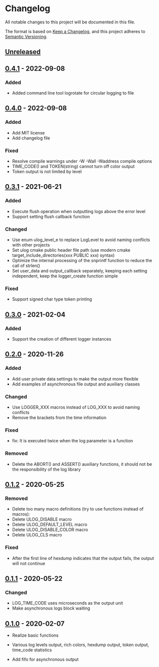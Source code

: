 # Changelog

All notable changes to this project will be documented in this file.

The format is based on [Keep a Changelog](https://keepachangelog.com/en/1.0.0/), and this project adheres
to [Semantic Versioning](https://semver.org/spec/v2.0.0.html).

## [Unreleased]

[Unreleased]: https://github.com/ShawnFeng0/ulog/compare/v0.4.0...HEAD

## [0.4.1] - 2022-09-08

[0.4.1]: https://github.com/ShawnFeng0/ulog/compare/v0.4.0...v0.4.1

### Added

* Added command line tool logrotate for circular logging to file

## [0.4.0] - 2022-09-08

[0.4.0]: https://github.com/ShawnFeng0/ulog/compare/v0.3.1...v0.4.0

### Added

* Add MIT license
* Add changelog file

### Fixed

* Resolve compile warnings under -W -Wall -Waddress compile options
* TIME_CODE() and TOKEN(string) cannot turn off color output
* Token output is not limited by level

## [0.3.1] - 2021-06-21

[0.3.1]: https://github.com/ShawnFeng0/ulog/compare/v0.3.0...v0.3.1

### Added

* Execute flush operation when outputting logs above the error level
* Support setting flush callback function

### Changed

* Use enum ulog_level_e to replace LogLevel to avoid naming conflicts with other projects
* Set ulog cmake public header file path (use modern cmake target_include_directories(xxx PUBLIC xxx) syntax)
* Optimize the internal processing of the snprintf function to reduce the call of strlen()
* Set user_data and output_callback separately, keeping each setting independent, keep the logger_create function simple

### Fixed

* Support signed char type token printing

## [0.3.0] - 2021-02-04

[0.3.0]: https://github.com/ShawnFeng0/ulog/compare/v0.2.0...v0.3.0

### Added

* Support the creation of different logger instances

## [0.2.0] - 2020-11-26

[0.2.0]:  https://github.com/ShawnFeng0/ulog/compare/v0.1.2...v0.2.0

### Added

* Add user private data settings to make the output more flexible
* Add examples of asynchronous file output and auxiliary classes

### Changed

* Use LOGGER_XXX macros instead of LOG_XXX to avoid naming conflicts
* Remove the brackets from the time information

### Fixed

* fix: It is executed twice when the log parameter is a function

### Removed

* Delete the ABORT() and ASSERT() auxiliary functions, it should not be the responsibility of the log library

## [0.1.2] - 2020-05-25

[0.1.2]: https://github.com/ShawnFeng0/ulog/compare/v0.1.1...v0.1.2

### Removed

* Delete too many macro definitions (try to use functions instead of macros):
* Delete ULOG_DISABLE macro
* Delete ULOG_DEFAULT_LEVEL macro
* Delete ULOG_DISABLE_COLOR macro
* Delete ULOG_CLS macro

### Fixed

* After the first line of hexdump indicates that the output fails, the output will not continue

## [0.1.1] - 2020-05-22

[0.1.1]: https://github.com/ShawnFeng0/ulog/compare/v0.1.0...v0.1.1

### Changed

* LOG_TIME_CODE uses microseconds as the output unit
* Make asynchronous logs block waiting

## [0.1.0] - 2020-02-07

[0.1.0]: https://github.com/ShawnFeng0/ulog/releases/tag/v0.1.0

* Realize basic functions
* Various log levels output, rich colors, hexdump output, token output, time_code statistics

* Add fifo for asynchronous output
